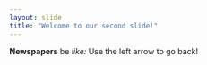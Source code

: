 ```yaml
---
layout: slide
title: "Welcome to our second slide!"
---
```

**Newspapers** be *like:*
Use the left arrow to go back!
